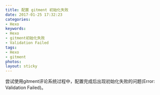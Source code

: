 ```yaml
---
title: 配置 gitment 初始化失败
date: 2017-01-25 17:32:23
categories:
- Hexo
keywords:
- Hexo
- gitment初始化失败
- Validation Failed
tags:
- Hexo
- gitment
photos:
layout: sticky
---
```


尝试使用gitment评论系统过程中，配置完成后出现初始化失败的问题(Error: Validation Failed)。

<!--more-->

